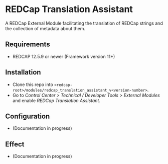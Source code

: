 # REDCap Translation Assistant

A REDCap External Module facilitating the translation of REDCap strings and the collection of metadata about them.

## Requirements

- REDCAP 12.5.9 or newer (Framework version 11+)

## Installation

- Clone this repo into `<redcap-root>/modules/redcap_translation_assistant_v<version-number>`.
- Go to _Control Center > Technical / Developer Tools > External Modules_ and enable _REDCap Translation Assistant_.

## Configuration

- (Documentation in progress)

## Effect

- (Documentation in progress)